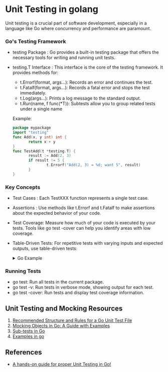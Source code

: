 # Unit Testing in golang 

Unit testing is a crucial part of software development, especially in a language like Go where concurrency and performance are paramount.


### Go's Testing Framework

- testing Package : Go provides a built-in testing package that offers the necessary tools for writing and running unit tests.
- testing.T Interface : This interface is the core of the testing framework. It provides methods for:
    - t.Errorf(format, args...): Records an error and continues the test.
    - t.Fatalf(format, args...): Records a fatal error and stops the test immediately.
    - t.Log(args...): Prints a log message to the standard output.
    - t.Run(name, f func(*T)): Subtests allow you to group related tests under a single name

    Example:
     ```go
    package mypackage
    import "testing"
    func Add(x, y int) int {
            return x + y
    }
    func TestAdd(t *testing.T) {
            result := Add(2, 3)
            if result != 5 {
                    t.Errorf("Add(2, 3) = %d; want 5", result)
            }
    }
    ```
 ###  Key Concepts

 - Test Cases :   Each TestXXX function represents a single test case.
 - Assertions :  Use methods like t.Errorf and t.Fatalf to make assertions about the expected behavior of your code.
 - Test Coverage:  Measure how much of your code is executed by your tests. Tools like go test -cover can help you identify areas with low coverage.
 - Table-Driven Tests:   For repetitive tests with varying inputs and expected outputs, use table-driven tests:
    <details>
        <summary>Go Example</summary>
            <pre>
              <code>
      func TestAddTableDriven(t *testing.T) {
        tests := []struct {
                x, y, expected int
        }{
                {2, 3, 5},
                {0, 0, 0},
                {-1, 1, 0},
        }

        for _, tt := range tests {
                result := Add(tt.x, tt.y)
                if result != tt.expected {
                        t.Errorf("Add(%d, %d) = %d; want %d", tt.x, tt.y, result, tt.expected)
                }
        }
    }
                </code>
        </pre>
    </details>

 ### Running Tests

- go test: Run all tests in the current package.
- go test -v: Run tests in verbose mode, showing output for each test.
- go test -cover: Run tests and display test coverage information.   

##  Unit Testing and Mocking Resources

1. [Recommended Structure and Rules for a Go Unit Test File](golang_unit_test_structure.md)
2. [Mocking Objects in Go: A Guide with Examples](mocking_in_golang.md)
3. [Sub-tests in Go](sub_tests.md)
4. [Examples in go](examples_in_go.md)

## References 
- [A hands-on guide for proper Unit Testing in Go!](https://www.youtube.com/watch?v=W4njY-VzkUU)
